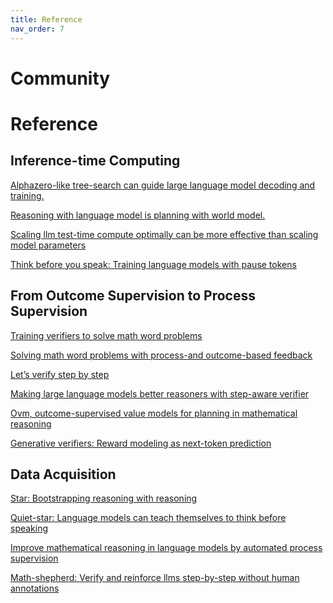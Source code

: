 ```yaml
---
title: Reference
nav_order: 7
---
```


# Community


# Reference

## Inference-time Computing
[Alphazero-like tree-search can guide large language model decoding and training.](https://arxiv.org/pdf/2309.17179)

[Reasoning with language model is planning with world model.](https://arxiv.org/pdf/2305.14992)

[Scaling llm test-time compute optimally can be more effective than scaling model parameters](https://arxiv.org/pdf/2408.03314?)

[Think before you speak: Training language models with pause tokens](https://arxiv.org/pdf/2310.02226)


## From Outcome Supervision to Process Supervision

[Training verifiers to solve math word problems](https://arxiv.org/pdf/2110.14168)

[Solving math word problems with process-and
outcome-based feedback](https://arxiv.org/pdf/2211.14275)

[Let’s verify step by step](https://arxiv.org/pdf/2305.20050)

[Making large language models better reasoners with step-aware verifier](https://arxiv.org/pdf/2206.02336)

[Ovm, outcome-supervised value models for planning in
mathematical reasoning](https://aclanthology.org/2024.findings-naacl.55.pdf)

[Generative verifiers: Reward modeling as next-token prediction](https://arxiv.org/pdf/2408.15240)

## Data Acquisition

[Star: Bootstrapping reasoning with reasoning](https://proceedings.neurips.cc/paper_files/paper/2022/file/639a9a172c044fbb64175b5fad42e9a5-Paper-Conference.pdf)

[Quiet-star: Language models can teach themselves to think before speaking](https://arxiv.org/pdf/2403.09629)

[Improve mathematical reasoning in language models by automated
process supervision](https://arxiv.org/pdf/2406.06592)

[Math-shepherd: Verify and reinforce llms step-by-step without human annotations](https://aclanthology.org/2024.acl-long.510.pdf)











